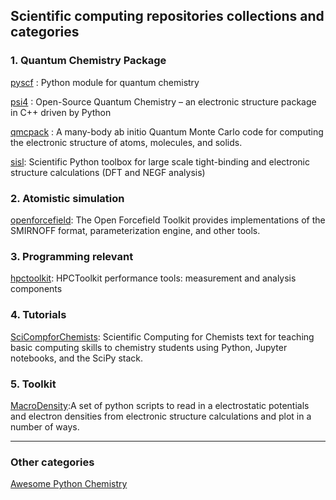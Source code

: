 ## Scientific computing repositories collections and categories 

### 1. Quantum Chemistry Package

[pyscf](https://github.com/pyscf/pyscf) : Python module for quantum chemistry

[psi4](https://github.com/psi4/psi4) : Open-Source Quantum Chemistry – an electronic structure package in C++ driven by Python

[qmcpack](https://github.com/QMCPACK/qmcpack ) : A many-body ab initio Quantum Monte Carlo code for computing the electronic structure of atoms, molecules, and solids.

[sisl](https://github.com/zerothi/sisl): Scientific Python toolbox for large scale tight-binding and electronic structure calculations (DFT and NEGF analysis)



### 2. Atomistic simulation

[openforcefield](https://github.com/openforcefield/openforcefield): The Open Forcefield Toolkit provides implementations of the SMIRNOFF format, parameterization engine, and other tools. 

### 3. Programming relevant

[hpctoolkit](https://github.com/HPCToolkit/hpctoolkit ): HPCToolkit performance tools: measurement and analysis components

### 4. Tutorials 

[SciCompforChemists](https://github.com/weisscharlesj/SciCompforChemists): Scientific Computing for Chemists text for teaching basic computing skills to chemistry students using Python, Jupyter notebooks, and the SciPy stack.

### 5. Toolkit

[MacroDensity](https://github.com/WMD-group/MacroDensity):A set of python scripts to read in a electrostatic potentials and electron densities from electronic structure calculations and plot in a number of ways.



----

### Other categories 

[Awesome Python Chemistry](https://github.com/lmmentel/awesome-python-chemistry )

